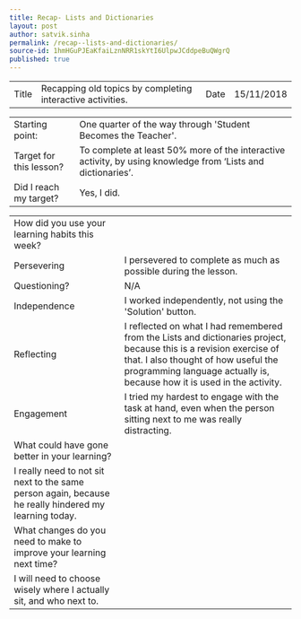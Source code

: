 ```yaml
---
title: Recap- Lists and Dictionaries
layout: post
author: satvik.sinha
permalink: /recap--lists-and-dictionaries/
source-id: 1hmHGuPJEaKfaiLznNRR1skYtI6UlpwJCddpeBuQWgrQ
published: true
---
```

<table>
  <tr>
    <td>Title</td>
    <td>Recapping old topics by completing interactive activities.</td>
    <td>Date</td>
    <td>15/11/2018</td>
  </tr>
</table>


<table>
  <tr>
    <td>Starting point:</td>
    <td>One quarter of the way through 'Student Becomes the Teacher'.</td>
  </tr>
  <tr>
    <td>Target for this lesson?</td>
    <td>To complete at least 50% more of the interactive activity, by using knowledge from ‘Lists and dictionaries’.</td>
  </tr>
  <tr>
    <td>Did I reach my target? </td>
    <td>Yes, I did.</td>
  </tr>
</table>


<table>
  <tr>
    <td>How did you use your learning habits this week?</td>
    <td></td>
  </tr>
  <tr>
    <td>Persevering</td>
    <td>I persevered to complete as much as possible during the lesson.</td>
  </tr>
  <tr>
    <td>Questioning?</td>
    <td>N/A</td>
  </tr>
  <tr>
    <td>Independence</td>
    <td>I worked independently, not using the 'Solution' button.</td>
  </tr>
  <tr>
    <td>Reflecting</td>
    <td>I reflected on what I had remembered from the Lists and dictionaries project, because this is a revision exercise of that. I also thought of how useful the programming language actually is, because how it is used in the activity.</td>
  </tr>
  <tr>
    <td>Engagement</td>
    <td>I tried my hardest to engage with the task at hand, even when the person sitting next to me was really distracting.</td>
  </tr>
  <tr>
    <td>What could have gone better in your learning?</td>
    <td></td>
  </tr>
  <tr>
    <td>I really need to not sit next to the same person again, because he really hindered my learning today.</td>
    <td></td>
  </tr>
  <tr>
    <td>What changes do you need to make to improve your learning next time?</td>
    <td></td>
  </tr>
  <tr>
    <td>I will need to choose wisely where I actually sit, and who next to.</td>
    <td></td>
  </tr>
</table>


